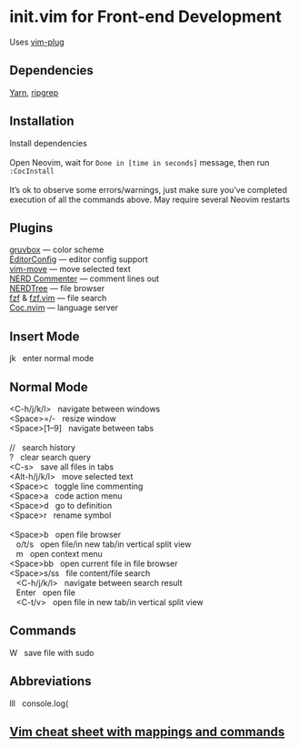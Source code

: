 # init.vim for Front-end Development
Uses [vim-plug](https://github.com/junegunn/vim-plug)

## Dependencies
[Yarn](https://yarnpkg.com/), [ripgrep](https://github.com/BurntSushi/ripgrep)

## Installation
Install dependencies \
\
Open Neovim, wait for `Done in [time in seconds]` message, then run `:CocInstall` \
\
It’s ok to observe some errors/warnings, just make sure you’ve completed execution of all the commands above. May
require several Neovim restarts

## Plugins
[gruvbox](https://github.com/morhetz/gruvbox) — color scheme \
[EditorConfig](https://github.com/editorconfig/editorconfig-vim) — editor config support \
[vim-move](https://github.com/matze/vim-move) — move selected text \
[NERD Commenter](https://github.com/preservim/nerdcommenter) — comment lines out \
[NERDTree](https://github.com/preservim/nerdtree) — file browser \
[fzf](https://github.com/junegunn/fzf) & [fzf.vim](https://github.com/junegunn/fzf.vim) — file search \
[Coc.nvim](https://github.com/neoclide/coc.nvim) — language server

## Insert Mode
jk &nbsp; enter normal mode

## Normal Mode
\<C-h/j/k/l\> &nbsp; navigate between windows \
\<Space\>=/- &nbsp; resize window \
\<Space\>\[1–9] &nbsp; navigate between tabs \
\
\// &nbsp; search history \
\? &nbsp; clear search query \
\<C-s\> &nbsp; save all files in tabs \
\<Alt-h/j/k/l\> &nbsp; move selected text \
\<Space\>c &nbsp; toggle line commenting \
\<Space\>a &nbsp; code action menu \
\<Space\>d &nbsp; go to definition \
\<Space\>r &nbsp; rename symbol \
\
\<Space\>b &nbsp; open file browser \
&nbsp;&nbsp; o/t/s &nbsp; open file/in new tab/in vertical split view \
&nbsp;&nbsp; m &nbsp; open context menu \
\<Space\>bb &nbsp; open current file in file browser \
\<Space\>s/ss &nbsp; file content/file search \
&nbsp;&nbsp; \<C-h/j/k/l\> &nbsp; navigate between search result \
&nbsp;&nbsp; Enter &nbsp; open file \
&nbsp;&nbsp; \<C-t/v\> &nbsp; open file in new tab/in vertical split view

## Commands
W &nbsp; save file with sudo

## Abbreviations
lll &nbsp; console.log(

## [Vim cheat sheet with mappings and commands](https://docs.google.com/document/d/1TGOyrd-HYSskhuVrBA0N2WEI8PYHQuL1U73yelePwmE)
